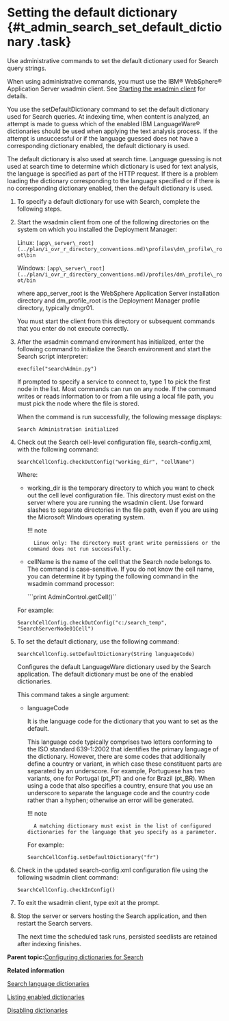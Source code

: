 # Setting the default dictionary {#t_admin_search_set_default_dictionary .task}

Use administrative commands to set the default dictionary used for Search query strings.

When using administrative commands, you must use the IBM® WebSphere® Application Server wsadmin client. See [Starting the wsadmin client](t_admin_wsadmin_starting.md) for details.

You use the setDefaultDictionary command to set the default dictionary used for Search queries. At indexing time, when content is analyzed, an attempt is made to guess which of the enabled IBM LanguageWare® dictionaries should be used when applying the text analysis process. If the attempt is unsuccessful or if the language guessed does not have a corresponding dictionary enabled, the default dictionary is used.

The default dictionary is also used at search time. Language guessing is not used at search time to determine which dictionary is used for text analysis, the language is specified as part of the HTTP request. If there is a problem loading the dictionary corresponding to the language specified or if there is no corresponding dictionary enabled, then the default dictionary is used.

1.  To specify a default dictionary for use with Search, complete the following steps.
2.  Start the wsadmin client from one of the following directories on the system on which you installed the Deployment Manager:

    Linux: `[app\_server\_root](../plan/i_ovr_r_directory_conventions.md)\profiles\dm\_profile\_root\bin`

    Windows: `[app\_server\_root](../plan/i_ovr_r_directory_conventions.md)/profiles/dm\_profile\_root/bin`

    where app\_server\_root is the WebSphere Application Server installation directory and dm\_profile\_root is the Deployment Manager profile directory, typically dmgr01.

    You must start the client from this directory or subsequent commands that you enter do not execute correctly.

3.  After the wsadmin command environment has initialized, enter the following command to initialize the Search environment and start the Search script interpreter:

    ```
    execfile("searchAdmin.py")
    ```

    If prompted to specify a service to connect to, type 1 to pick the first node in the list. Most commands can run on any node. If the command writes or reads information to or from a file using a local file path, you must pick the node where the file is stored.

    When the command is run successfully, the following message displays:

    ```
    Search Administration initialized
    ```

4.  Check out the Search cell-level configuration file, search-config.xml, with the following command:

    ```SearchCellConfig.checkOutConfig("working_dir", "cellName")```

    Where:

    - working\_dir is the temporary directory to which you want to check out the cell level configuration file. This directory must exist on the server where you are running the wsadmin client. Use forward slashes to separate directories in the file path, even if you are using the Microsoft Windows operating system.

        !!! note 
        
            Linux only: The directory must grant write permissions or the command does not run successfully.

    - cellName is the name of the cell that the Search node belongs to. The command is case-sensitive. If you do not know the cell name, you can determine it by typing the following command in the wsadmin command processor:

        ```print AdminControl.getCell()``

    For example:

    ```
    SearchCellConfig.checkOutConfig("c:/search_temp", "SearchServerNode01Cell")
    ```

5.  To set the default dictionary, use the following command:

    ```SearchCellConfig.setDefaultDictionary(String languageCode)```
    
    Configures the default LanguageWare dictionary used by the Search application. The default dictionary must be one of the enabled dictionaries.

    This command takes a single argument:

    - languageCode 
    
        It is the language code for the dictionary that you want to set as the default.

        This language code typically comprises two letters conforming to the ISO standard 639-1:2002 that identifies the primary language of the dictionary. However, there are some codes that additionally define a country or variant, in which case these constituent parts are separated by an underscore. For example, Portuguese has two variants, one for Portugal \(pt\_PT\) and one for Brazil \(pt\_BR\). When using a code that also specifies a country, ensure that you use an underscore to separate the language code and the country code rather than a hyphen; otherwise an error will be generated.

        !!! note 
        
            A matching dictionary must exist in the list of configured dictionaries for the language that you specify as a parameter.

        For example:

        ```
        SearchCellConfig.setDefaultDictionary("fr")
        ```

6.  Check in the updated search-config.xml configuration file using the following wsadmin client command:

    ```SearchCellConfig.checkInConfig()```

7.  To exit the wsadmin client, type exit at the prompt.

8.  Stop the server or servers hosting the Search application, and then restart the Search servers.

    The next time the scheduled task runs, persisted seedlists are retained after indexing finishes.


**Parent topic:**[Configuring dictionaries for Search](../admin/c_admin_search_configure_dictionaries.md)

**Related information**  


[Search language dictionaries](../admin/r_admin_search_dictionaries.md)

[Listing enabled dictionaries](../admin/t_admin_search_list_dictionary.md)

[Disabling dictionaries](../admin/t_admin_search_delete_dictionary.md)

